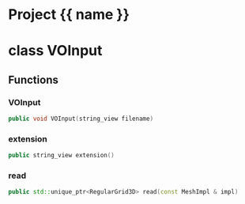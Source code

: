 <script setup>
import {useRoute} from 'vitepress'
const {path} = useRoute()
const tokens = path.split('/')
const words = tokens[2].split('-');
for (let i = 0; i < words.length; i++) {
    words[i] = words[i].charAt(0).toUpperCase() + words[i].slice(1);
    words[i] = words[i].replace('geode', 'Geode')
}
const name = words.join('-');
</script>
# Project {{ name }}

# class VOInput


## Functions

### VOInput

```cpp
public void VOInput(string_view filename)
```


### extension

```cpp
public string_view extension()
```


### read

```cpp
public std::unique_ptr<RegularGrid3D> read(const MeshImpl & impl)
```




